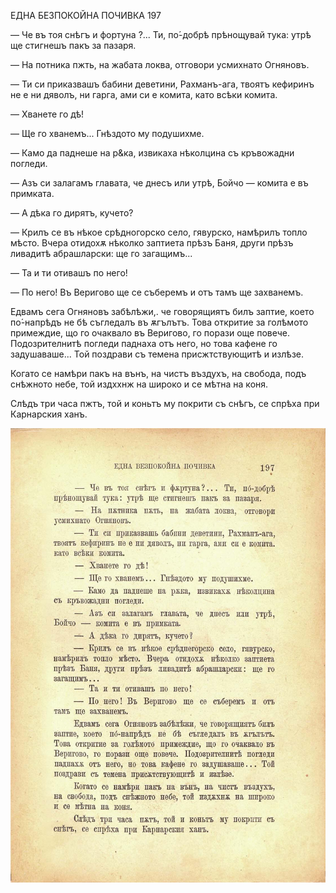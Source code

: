 ﻿ЕДНА БЕЗПОКОЙНА ПОЧИВКА	197

— Че въ тоя снѣгъ и фортуна ?... Ти, по́-добрѣ прѣнощувай тука: утрѣ ще стигнешъ пакъ за пазаря.

— На потника пжть, на жабата локва, отговори усмихнато Огняновъ.

— Ти си приказвашъ бабини деветини, Рахманъ-ага, твоятъ кефиринъ не е ни дяволъ, ни гарга, ами си е комита, като всѣки комита.

— Хванете го дѣ!

— Ще го хванемъ... Гнѣздото му подушихме.

— Камо да паднеше на р&ка, извикаха нѣколцина съ кръвожадни погледи.

— Азъ си залагамъ главата, че днесъ или утрѣ, Бойчо — комита е въ примката.

— А дѣка го дирятъ, кучето?

— Крилъ се въ нѣкое срѣдногорско село, гявурско, намѣрилъ топло мѣсто. Вчера отидохѫ нѣколко заптиета прѣзъ Баня, други прѣзъ ливадитѣ абрашларски: ще го загащимъ...

— Та и ти отивашъ по него!

— По него! Въ Веригово ще се съберемъ и отъ тамъ ще захванемъ.

Едвамъ сега Огняновъ забѣлѣжи,. че говорящиятъ билъ заптие, което по́-напрѣдъ не бѣ съгледалъ въ ѫгълътъ. Това откритие за голѣмото примеждие, що го очаквало въ Веригово, го порази още повече. Подозрителнитѣ погледи паднаха отъ него, но това кафене го задушаваше... Той поздрави съ темена присжтствующитѣ и излѣзе.

Когато се намѣри пакъ на вънъ, на чистъ въздухъ, на свобода, подъ снѣжното небе, той издххнж на широко и се мѣтна на коня.

Слѣдъ три часа пжтъ, той и коньтъ му покрити съ снѣгъ, се спрѣха при Карнарския ханъ.

![original](../images/222.jpg)

